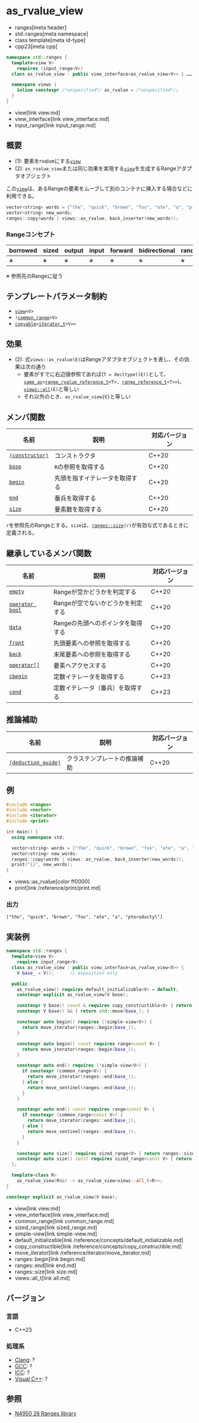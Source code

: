 # as_rvalue_view
* ranges[meta header]
* std::ranges[meta namespace]
* class template[meta id-type]
* cpp23[meta cpp]

```cpp
namespace std::ranges {
  template<view V>
    requires (input_range<V>)
  class as_rvalue_view : public view_interface<as_rvalue_view<V>> { …… }; // (1)

  namespace views {
    inline constexpr /*unspecified*/ as_rvalue = /*unspecified*/;      // (2)
  }
}
```
* view[link view.md]
* view_interface[link view_interface.md]
* input_range[link input_range.md]

## 概要

- (1): 要素をrvalueにする[`view`](view.md)
- (2): `as_rvalue_view`または同じ効果を実現する[`view`](view.md)を生成するRangeアダプタオブジェクト

この[`view`](view.md)は、あるRangeの要素をムーブして別のコンテナに挿入する場合などに利用できる。

```cpp
vector<string> words = {"the", "quick", "brown", "fox", "ate", "a", "pterodactyl"};
vector<string> new_words;
ranges::copy(words | views::as_rvalue, back_inserter(new_words));
```

### Rangeコンセプト

| borrowed | sized | output | input | forward | bidirectional | random_access | contiguous | common | viewable | view |
|----------|-------|--------|-------|---------|---------------|---------------|------------|--------|----------|------|
| ※       | ※    | ※     | ※    | ※      | ※            | ※            | ※         | ※     | ○       | ○   |

※ 参照先のRangeに従う

## テンプレートパラメータ制約

- [`view`](view.md)`<V>`
- `!`[`common_range`](common_range.md)`<V>`
- [`copyable`](/reference/concepts/copyable.md)`<`[`iterator_t`](iterator_t.md)`<V>>`

## 効果

- (2): 式`views::as_rvalue(E)`はRangeアダプタオブジェクトを表し、その効果は次の通り
    - 要素がすでに右辺値参照であれば(`T = decltype((E))`として、[`same_as`](/reference/concepts/same_as.md)`<`[`range_rvalue_reference_t`](range_rvalue_reference_t.md)`<T>, `[`range_reference_t`](range_reference_t.md)`<T>>`)、[`views::all`](all.md)`(E)`と等しい
    - それ以外のとき、`as_rvalue_view{E}`と等しい

## メンバ関数

| 名前                                             | 説明                              | 対応バージョン |
|--------------------------------------------------|-----------------------------------|----------------|
| [`(constructor)`](as_rvalue_view/op_constructor.md.nolink)  | コンストラクタ                    | C++20          |
| [`base`](as_rvalue_view/base.md.nolink)                     | `R`の参照を取得する               | C++20          |
| [`begin`](as_rvalue_view/begin.md.nolink)                   | 先頭を指すイテレータを取得する    | C++20          |
| [`end`](as_rvalue_view/end.md.nolink)                       | 番兵を取得する                    | C++20          |
| [`size`](as_rvalue_view/size.md.nolink)                     | 要素数を取得する                  | C++20          |

`r`を参照先のRangeとする。`size`は、[`ranges::size`](size.md)`(r)`が有効な式であるときに定義される。

## 継承しているメンバ関数

| 名前                                         | 説明                              | 対応バージョン |
|----------------------------------------------|-----------------------------------|----------------|
| [`empty`](view_interface/empty.md)           | Rangeが空かどうかを判定する       | C++20          |
| [`operator bool`](view_interface/op_bool.md) | Rangeが空でないかどうかを判定する | C++20          |
| [`data`](view_interface/data.md)             | Rangeの先頭へのポインタを取得する | C++20          |
| [`front`](view_interface/front.md)           | 先頭要素への参照を取得する        | C++20          |
| [`back`](view_interface/back.md)             | 末尾要素への参照を取得する        | C++20          |
| [`operator[]`](view_interface/op_at.md)      | 要素へアクセスする                | C++20          |
| [`cbegin`](view_interface/cbegin.md)         | 定数イテレータを取得する          | C++23          |
| [`cend`](view_interface/cend.md)             | 定数イテレータ（番兵）を取得する  | C++23          |

## 推論補助

| 名前                                                  | 説明                         | 対応バージョン |
|-------------------------------------------------------|------------------------------|----------------|
| [`(deduction_guide)`](as_rvalue_view/op_deduction_guide.md.nolink) | クラステンプレートの推論補助 | C++20          |

## 例
```cpp example
#include <ranges>
#include <vector>
#include <iterator>
#include <print>

int main() {
  using namespace std;

  vector<string> words = {"the", "quick", "brown", "fox", "ate", "a", "pterodactyl"};
  vector<string> new_words;
  ranges::copy(words | views::as_rvalue, back_inserter(new_words));
  print("{}", new_words);
}
```
* views::as_rvalue[color ff0000]
* print[link /reference/print/print.md]

### 出力
```
["the", "quick", "brown", "fox", "ate", "a", "pterodactyl"]
```

## 実装例
```cpp
namespace std::ranges {
  template<view V>
    requires input_range<V>
  class as_rvalue_view : public view_interface<as_rvalue_view<V>> {
    V base_ = V();      // exposition only

  public:
    as_rvalue_view() requires default_initializable<V> = default;
    constexpr explicit as_rvalue_view(V base);

    constexpr V base() const & requires copy_constructible<V> { return base_; }
    constexpr V base() && { return std::move(base_); }

    constexpr auto begin() requires (!simple-view<V>) {
      return move_iterator(ranges::begin(base_));
    }

    constexpr auto begin() const requires range<const V> {
      return move_iterator(ranges::begin(base_));
    }

    constexpr auto end() requires (!simple-view<V>) {
      if constexpr (common_range<V>) {
        return move_iterator(ranges::end(base_));
      } else {
        return move_sentinel(ranges::end(base_));
      }
    }

    constexpr auto end() const requires range<const V> {
      if constexpr (common_range<const V>) {
        return move_iterator(ranges::end(base_));
      } else {
        return move_sentinel(ranges::end(base_));
      }
    }

    constexpr auto size() requires sized_range<V> { return ranges::size(base_); }
    constexpr auto size() const requires sized_range<const V> { return ranges::size(base_); }
  };

  template<class R>
    as_rvalue_view(R&&) -> as_rvalue_view<views::all_t<R>>;
}

constexpr explicit as_rvalue_view(V base);
```
* view[link view.md]
* view_interface[link view_interface.md]
* common_range[link common_range.md]
* sized_range[link sized_range.md]
* simple-view[link simple-view.md]
* default_initializable[link /reference/concepts/default_initializable.md]
* copy_constructible[link /reference/concepts/copy_constructible.md]
* move_iterator[link /reference/iterator/move_iterator.md]
* ranges::begin[link begin.md]
* ranges::end[link end.md]
* ranges::size[link size.md]
* views::all_t[link all.md]

## バージョン
### 言語
- C++23

### 処理系
- [Clang](/implementation.md#clang): ?
- [GCC](/implementation.md#gcc): ?
- [ICC](/implementation.md#icc): ?
- [Visual C++](/implementation.md#visual_cpp): ?

## 参照
- [N4950 26 Ranges library](https://timsong-cpp.github.io/cppwp/n4950/ranges)
